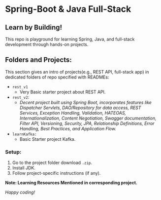 # Spring-Boot & Java Full-Stack

## Learn by Building!

This repo is playground for learning Spring, Java, and full-stack development through hands-on projects.

## **Folders and Projects:**

This section gives an intro of projects(e.g., REST API, full-stack app) in dedicated folders of repo specified with READMEs:

- `rest_v1`
	- Very Basic starter project about REST API.
- `rest_v2`:
	-  *Decent project built using Spring Boot, incorporates features like Dispatcher Servlets, DAO/Repository for data access, REST Services, Exception Handling, Validation, HATEOAS, Internationalization, Content Negotiation, Swagger documentation, Filter API, Versioning, Security, JPA, Relationship Definitions, Error Handling, Best Practices, and Application Flow.*
- `learnKafka:` 
	- Basic Starter project Kafka.


### **Setup:**

1. Go to the project folder download `.zip`.
2. Install JDK.
3. Follow project-specific instructions (if any).

**Note: Learning Resources Mentioned in corresponding project.**




*Happy coding!*
